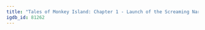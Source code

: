 ```yaml
---
title: "Tales of Monkey Island: Chapter 1 - Launch of the Screaming Narwhal"
igdb_id: 81262
---
```

